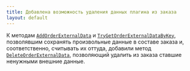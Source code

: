 ```yaml
---
title: Добавлена возможность удаления данных плагина из заказа
layout: default
---
```

К методам [`AddOrderExternalData`](https://iiko.github.io/front.api.sdk/v6/html/M_Resto_Front_Api_V6_Editors_IEditSession_AddOrderExternalData.htm) и [`TryGetOrderExternalDataByKey`](https://iiko.github.io/front.api.sdk/v6/html/M_Resto_Front_Api_V6_IOperationService_TryGetOrderExternalDataByKey.htm), позволявшим сохранять произвольные данные в составе заказа и, соответственно, считывать их оттуда, добавили метод [`DeleteOrderExternalData`](https://iiko.github.io/front.api.sdk/v6/html/M_Resto_Front_Api_V6_Editors_IEditSession_DeleteOrderExternalData.htm), позволяющий удалить из заказа ставшие ненужными внешние данные.